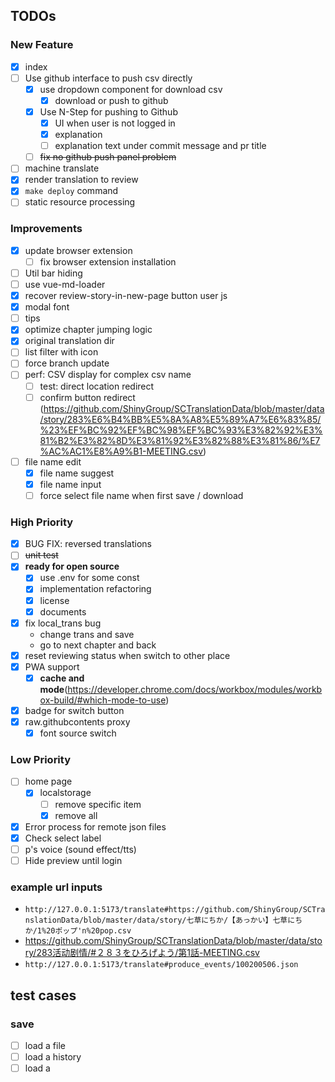 ## TODOs

### New Feature

- [x] index
- [ ] Use github interface to push csv directly
  - [x] use dropdown component for download csv
    - [x] download or push to github
  - [x] Use N-Step for pushing to Github
    - [x] UI when user is not logged in
    - [x] explanation
    - [ ] explanation text under commit message and pr title
  - [ ] ~~fix no github push panel problem~~
- [ ] machine translate
- [x] render translation to review
- [x] `make deploy` command
- [ ] static resource processing

### Improvements

- [x] update browser extension
  - [ ] fix browser extension installation
- [ ] Util bar hiding
- [ ] use vue-md-loader
- [x] recover review-story-in-new-page button user js
- [x] modal font
- [ ] tips
- [x] optimize chapter jumping logic
- [x] original translation dir
- [ ] list filter with icon
- [ ] force branch update
- [ ] perf: CSV display for complex csv name
  - [ ] test: direct location redirect
  - [ ] confirm button redirect (https://github.com/ShinyGroup/SCTranslationData/blob/master/data/story/283%E6%B4%BB%E5%8A%A8%E5%89%A7%E6%83%85/%23%EF%BC%92%EF%BC%98%EF%BC%93%E3%82%92%E3%81%B2%E3%82%8D%E3%81%92%E3%82%88%E3%81%86/%E7%AC%AC1%E8%A9%B1-MEETING.csv)
- [ ] file name edit
  - [x] file name suggest
  - [x] file name input
  - [ ] force select file name when first save / download

### High Priority

- [x] BUG FIX: reversed translations
- [ ] ~~unit test~~
- [x] **ready for open source**
  - [x] use .env for some const
  - [x] implementation refactoring
  - [x] license
  - [x] documents
- [x] fix local_trans bug
  - change trans and save
  - go to next chapter and back
- [x] reset reviewing status when switch to other place
- [x] PWA support
  - [x] **cache and mode**(https://developer.chrome.com/docs/workbox/modules/workbox-build/#which-mode-to-use)
- [x] badge for switch button
- [x] raw.githubcontents proxy
  - [x] font source switch

### Low Priority

- [ ] home page
  - [x] localstorage
    - [ ] remove specific item
    - [x] remove all

- [x] Error process for remote json files
- [x] Check select label
- [ ] p's voice (sound effect/tts)
- [ ] Hide preview until login

### example url inputs

- `http://127.0.0.1:5173/translate#https://github.com/ShinyGroup/SCTranslationData/blob/master/data/story/七草にちか/【あっかい】七草にちか/1%20ポップ'n%20pop.csv`
- https://github.com/ShinyGroup/SCTranslationData/blob/master/data/story/283活动剧情/#２８３をひろげよう/第1話-MEETING.csv
- `http://127.0.0.1:5173/translate#produce_events/100200506.json`

## test cases

### save

- [ ] load a file
- [ ] load a history
- [ ] load a

